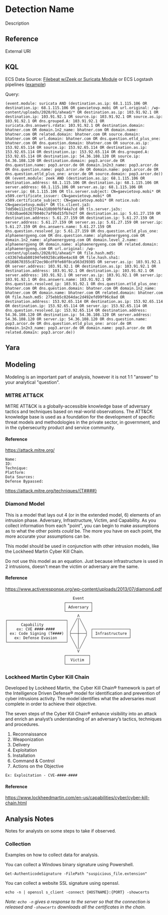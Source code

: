 # Detection Name
Description

## Reference
External URl

## KQL
ECS Data Source: [Filebeat w/Zeek or Suricata Module](https://www.elastic.co/beats/filebeat) or ECS Logstash pipelines ([example](https://github.com/rocknsm/rock-dashboards/tree/master/ecs-configuration/logstash/conf.d))

Query:
```
(event.module: suricata AND (destination.as.ip: 68.1.115.106 OR destination.ip: 68.1.115.106 OR gaevietovp.mobi OR url.original: /wp-content/uploads/2020/01/ahead/* OR destination.as.ip: 103.91.92.1 OR destination.ip: 103.91.92.1 OR source.ip: 103.91.92.1 OR source.as.ip: 103.91.92.1 OR dns.grouped.A: 103.91.92.1 OR suricata.dns.answers.rdata: 103.91.92.1 OR destination.domain: bhatner.com OR domain.1n2_name: bhatner.com OR domain.name: bhatner.com OR related.domain: bhatner.com OR source.domain: bhatner.com OR url.domain: bhatner.com OR dns.question.etld_plus_one: bhatner.com OR dns.question.domain: bhatner.com OR source.as.ip: 153.92.65.114 OR source.ip: 153.92.65.114 OR destination.as.ip: 153.92.65.114 OR destination.ip: 153.92.65.114 OR dns.grouped.A: 153.92.65.114 OR destination.ip: 54.36.108.120 OR source.ip: 54.36.108.120 OR destination.domain: pop3.arcor.de OR dns.question.name: pop3.arcor.de OR domain.1n2n3_name: pop3.arcor.de OR dns.question.name: pop3.arcor.de OR domain.name: pop3.arcor.de OR dns.question.etld_plus_one: arcor.de OR source.domain: pop3.arcor.de)) OR (event.module: zeek AND (destination.as.ip: 68.1.115.106 OR destination.address: 68.1.115.106 OR destination.ip: 68.1.115.106 OR server.address: 68.1.115.106 OR server.as.ip: 68.1.115.106 OR server.ip: 68.1.115.106 OR tls.server.subject: CN=gaevietovp.mobi* OR x509.certificate_issuer: CN=gaevietovp.mobi* OR x509.certificate_subject: CN=gaevietovp.mobi* OR notice.sub: CN=gaevietovp.mobi* OR tls.client.ja3: 7dd50e112cd23734a310b90f6f44a7cd OR tls.server.ja3s: 7c02dbae662670040c7af9bd15fb7e2f OR destination.as.ip: 5.61.27.159 OR destination.address: 5.61.27.159 OR destination.ip: 5.61.27.159 OR server.address: 5.61.27.159 OR server.as.ip: 5.61.27.159 OR server.ip: 5.61.27.159 OR dns.answers.name: 5.61.27.159 OR dns.question.resolved_ip: 5.61.27.159 OR dns.question.etld_plus_one: alphaenergyeng.com OR dns.question.name: alphaenergyeng.com OR domain.1n2_name: alphaenergyeng.com OR domain.level_2.name: alphaenergyeng OR domain.name: alphaenergyeng.com OR related.domain: alphaenergyeng.com OR url.original: /wp-content/uploads/2020/01/ahead/* OR file.hash.md5: c43367ebab80194fe69258ca9be4ac68 OR file.hash.sha1: d5168670355c872ec98cdf0fe60f8ca563d39305 OR server.as.ip: 103.91.92.1 OR server.address: 103.91.92.1 OR destination.as.ip: 103.91.92.1 OR destination.address: 103.91.92.1 OR destination.ip: 103.91.92.1 OR server.address: 103.91.92.1 OR server.as.ip: 103.91.92.1 OR server.ip: 103.91.92.1 OR dns.answers.name: 103.91.92.1 OR dns.question.resolved_ip: 103.91.92.1 OR dns.question.etld_plus_one: bhatner.com OR dns.question.domain: bhatner.com OR domain.1n2_name: bhatner.com OR domain.name: bhatner.com OR related.domain: bhatner.com OR file.hash.md5: 275ebb5c0264dac2d492efd99f96c8ad OR destination.address: 153.92.65.114 OR destination.as.ip: 153.92.65.114 OR destination.ip: 153.92.65.114 OR server.ip: 153.92.65.114 OR dns.question.resolved.ip: 153.92.65.114 OR destination.address: 54.36.108.120 OR destination.ip: 54.36.108.120 OR server.address: 54.36.108.120 OR server.ip: 54.36.108.120 OR dns.question.name: pop3.arcor.de OR dns.question.etld_plus_one: arcor.de OR domain.1n2n3_name: pop3.arcor.de OR domain.name: pop3.arcor.de OR related.domain: pop3.arcor.de))
```

## Yara

## Modeling
Modeling is an important part of analysis, however it is not 1:1 "answer" to your analytical "question".

### MITRE ATT&CK
MITRE ATT&CK is a globally-accessible knowledge base of adversary tactics and techniques based on real-world observations. The ATT&CK knowledge base is used as a foundation for the development of specific threat models and methodologies in the private sector, in government, and in the cybersecurity product and service community.

#### Reference
https://attack.mitre.org/

```
Name:
ID:
Technique:
Platform:
Data Sources:
Defense Bypassed:
```
https://attack.mitre.org/techniques/{T####}

### Diamond Model
This is a model that lays out 4 (or in the extended model, 6) elements of an intrusion phase. Adversary, Infrastructure, Victim, and Capability. As you collect information from each "point", you can begin to make assumptions as to what the other points _could_ be. The more you have on each point, the more accurate your assumptions can be.

This model should be used in conjunction with other intrusion models, like the Lockheed Martin Cyber Kill Chain.

Do not use this model as an equation. Just because infrastructure is used in 2 intrusions, doesn't mean the victim or adversary are the same.

#### Reference
https://www.activeresponse.org/wp-content/uploads/2013/07/diamond.pdf

```
                              Event
                          ┌───────────┐                 
                          │ Adversary │                 
                          └───────────┘                 
                                Λ                       
┌──────────────────────────┐   ╱│╲                      
│      Capability          │  ╱ │ ╲                     
│    ex: CVE ####-####     │ ╱  │  ╲  ┌────────────────┐
│ ex: Code Signing (T####) │▕───┼───▏ │ Infrastructure │
│   ex: Defense Evasion    │ ╲  │  ╱  └────────────────┘
└──────────────────────────┘  ╲ │ ╱                     
                               ╲│╱                      
                                V                       
                          ┌──────────┐                 
                          │  Victim  │                 
                          └──────────┘                 
```

### Lockheed Martin Cyber Kill Chain
Developed by Lockheed Martin, the Cyber Kill Chain® framework is part of the Intelligence Driven Defense® model for identification and prevention of cyber intrusions activity. The model identifies what the adversaries must complete in order to achieve their objective.

The seven steps of the Cyber Kill Chain® enhance visibility into an attack and enrich an analyst’s understanding of an adversary’s tactics, techniques and procedures.

1. Reconnaissance
1. Weaponization
1. Delivery
1. Exploitation
1. Installation
1. Command & Control
1. Actions on the Objective

```
Ex: Exploitation - CVE-####-####
```

#### Reference
https://www.lockheedmartin.com/en-us/capabilities/cyber/cyber-kill-chain.html

## Analysis Notes
Notes for analysts on some steps to take if observed.

### Collection
Examples on how to collect data for analysis.

You can collect a Windows binary signature using Powershell.
```
Get-AuthenticodeSignature -FilePath "suspicious_file.extension"
```

You can collect a website SSL signature using openssl.
```
echo -n | openssl s_client -connect {HOSTNAME}:{PORT} -showcerts
```
*Note: `echo -n` gives a response to the server so that the connection is released and `-showcerts` downloads all the certificates in the chain.*

